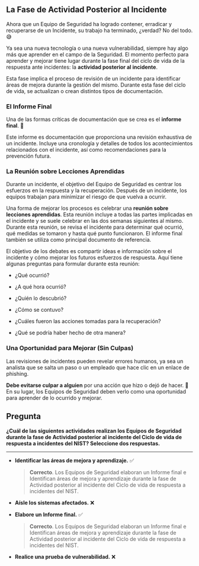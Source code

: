 
## La Fase de Actividad Posterior al Incidente

Ahora que un Equipo de Seguridad ha logrado contener, erradicar y recuperarse de un Incidente, su trabajo ha terminado, ¿verdad? No del todo. 😅

Ya sea una nueva tecnología o una nueva vulnerabilidad, siempre hay algo más que aprender en el campo de la Seguridad. El momento perfecto para aprender y mejorar tiene lugar durante la fase final del ciclo de vida de la respuesta ante incidentes: la **actividad posterior al incidente**.

Esta fase implica el proceso de revisión de un incidente para identificar áreas de mejora durante la gestión del mismo. Durante esta fase del ciclo de vida, se actualizan o crean distintos tipos de documentación.

### El Informe Final

Una de las formas críticas de documentación que se crea es el **informe final**. 📝

Este informe es documentación que proporciona una revisión exhaustiva de un incidente. Incluye una cronología y detalles de todos los acontecimientos relacionados con el incidente, así como recomendaciones para la prevención futura.

### La Reunión sobre Lecciones Aprendidas

Durante un incidente, el objetivo del Equipo de Seguridad es centrar los esfuerzos en la respuesta y la recuperación. Después de un incidente, los equipos trabajan para minimizar el riesgo de que vuelva a ocurrir.

Una forma de mejorar los procesos es celebrar una **reunión sobre lecciones aprendidas**. Esta reunión incluye a todas las partes implicadas en el incidente y se suele celebrar en las dos semanas siguientes al mismo. Durante esta reunión, se revisa el incidente para determinar qué ocurrió, qué medidas se tomaron y hasta qué punto funcionaron. El informe final también se utiliza como principal documento de referencia.

El objetivo de los debates es compartir ideas e información sobre el incidente y cómo mejorar los futuros esfuerzos de respuesta. Aquí tiene algunas preguntas para formular durante esta reunión:

- ¿Qué ocurrió?
    
- ¿A qué hora ocurrió?
    
- ¿Quién lo descubrió?
    
- ¿Cómo se contuvo?
    
- ¿Cuáles fueron las acciones tomadas para la recuperación?
    
- ¿Qué se podría haber hecho de otra manera?
    

### Una Oportunidad para Mejorar (Sin Culpas)

Las revisiones de incidentes pueden revelar errores humanos, ya sea un analista que se salta un paso o un empleado que hace clic en un enlace de phishing.

**Debe evitarse culpar a alguien** por una acción que hizo o dejó de hacer. 🚫 En su lugar, los Equipos de Seguridad deben verlo como una oportunidad para aprender de lo ocurrido y mejorar.


## **Pregunta**

**¿Cuál de las siguientes actividades realizan los Equipos de Seguridad durante la fase de Actividad posterior al incidente del Ciclo de vida de respuesta a incidentes del NIST? Seleccione dos respuestas.**

---

- **Identificar las áreas de mejora y aprendizaje.** ✅
    
    > **Correcto**. Los Equipos de Seguridad elaboran un Informe final e Identifican áreas de mejora y aprendizaje durante la fase de Actividad posterior al incidente del Ciclo de vida de respuesta a incidentes del NIST.
    
- **Aísle los sistemas afectados.** ❌
    
- **Elabore un Informe final.** ✅
    
    > **Correcto**. Los Equipos de Seguridad elaboran un Informe final e Identifican áreas de mejora y aprendizaje durante la fase de Actividad posterior al incidente del Ciclo de vida de respuesta a incidentes del NIST.
    
- **Realice una prueba de vulnerabilidad.** ❌